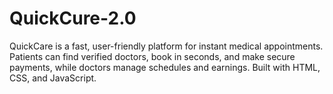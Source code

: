 # QuickCure-2.0
QuickCare is a fast, user-friendly platform for instant medical appointments. Patients can find verified doctors, book in seconds, and make secure payments, while doctors manage schedules and earnings. Built with HTML, CSS, and JavaScript.

